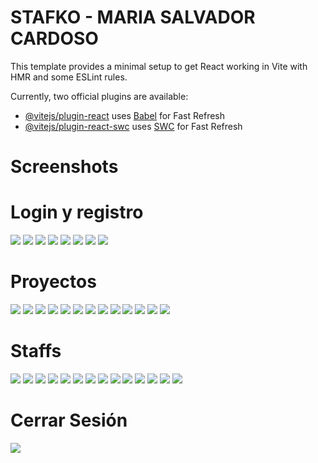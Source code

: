 # STAFKO - MARIA SALVADOR CARDOSO

This template provides a minimal setup to get React working in Vite with HMR and some ESLint rules.

Currently, two official plugins are available:

- [@vitejs/plugin-react](https://github.com/vitejs/vite-plugin-react/blob/main/packages/plugin-react/README.md) uses [Babel](https://babeljs.io/) for Fast Refresh
- [@vitejs/plugin-react-swc](https://github.com/vitejs/vite-plugin-react-swc) uses [SWC](https://swc.rs/) for Fast Refresh



# Screenshots

# Login y registro
<img src="screenshots/login.png">
<img src="screenshots/loginError.png">

<img src="screenshots/registro.png">
<img src="screenshots/validacionRegistro.png">
<img src="screenshots/validacionFechaRegistro.png">
<img src="screenshots/exitoRegistro.png">

<img src="screenshots/loginCorrecto.png">
<img src="screenshots/cookies.png">


# Proyectos
<img src="screenshots/proyectos.png">
<img src="screenshots/validacionRegistro.png">


<img src="screenshots/añadirProyecto.png">
<img src="screenshots/validacionAñadirProyecto.png">
<img src="screenshots/validacionFechaAñadirProyecto.png">
<img src="screenshots/exitoAñadirProyecto.png">
<img src="screenshots/exitoAñadirProyecto2.png">
<img src="screenshots/proyectosVerMas.png">

<img src="screenshots/misProyectos.png">
<img src="screenshots/editarProyecto.png">
<img src="screenshots/editarProyecto2.png">
<img src="screenshots/exitoEditarProyecto.png">
<img src="screenshots/eliminarProyecto.png">


# Staffs
<img src="screenshots/staffs.png">

<img src="screenshots/añadirStaff.png">
<img src="screenshots/validacionAñadirStaff.png">
<img src="screenshots/validacionFechaAñadirStaff.png">
<img src="screenshots/exitoAñadirStaff.png">
<img src="screenshots/exitoAñadirStaff2.png">
<img src="screenshots/staffsVerMas.png">

<img src="screenshots/editarMisDatos.png">
<img src="screenshots/exitoEditarMisDatos.png">
<img src="screenshots/exitoEditarMisDatos2.png">

<img src="screenshots/eliminaCuentaConfirmacion.png">
<img src="screenshots/eliminaCuentaCancelacion.png">
<img src="screenshots/exitoEliminaCuenta.png">
<img src="screenshots/eliminaCuentaCookie.png">

# Cerrar Sesión
<img src="screenshots/cerrarSesionCookie.png">